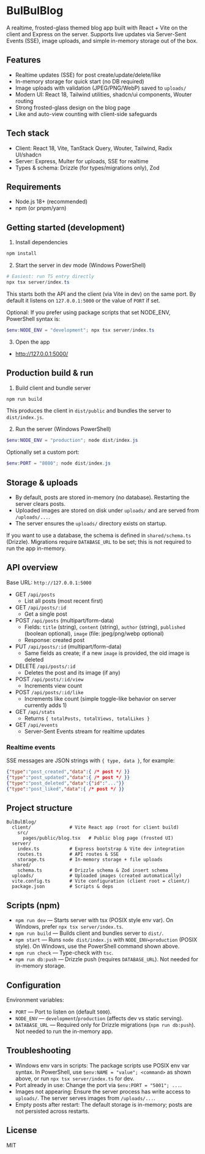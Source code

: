 # BulBulBlog

A realtime, frosted-glass themed blog app built with React + Vite on the client and Express on the server. Supports live updates via Server-Sent Events (SSE), image uploads, and simple in-memory storage out of the box.

## Features

- Realtime updates (SSE) for post create/update/delete/like
- In-memory storage for quick start (no DB required)
- Image uploads with validation (JPEG/PNG/WebP) saved to `uploads/`
- Modern UI: React 18, Tailwind utilities, shadcn/ui components, Wouter routing
- Strong frosted-glass design on the blog page
- Like and auto-view counting with client-side safeguards

## Tech stack

- Client: React 18, Vite, TanStack Query, Wouter, Tailwind, Radix UI/shadcn
- Server: Express, Multer for uploads, SSE for realtime
- Types & schema: Drizzle (for types/migrations only), Zod

## Requirements

- Node.js 18+ (recommended)
- npm (or pnpm/yarn)

## Getting started (development)

1. Install dependencies

```powershell
npm install
```

2. Start the server in dev mode (Windows PowerShell)

```powershell
# Easiest: run TS entry directly
npx tsx server/index.ts
```

This starts both the API and the client (via Vite in dev) on the same port. By default it listens on `127.0.0.1:5000` or the value of `PORT` if set.

Optional: If you prefer using package scripts that set NODE_ENV, PowerShell syntax is:

```powershell
$env:NODE_ENV = "development"; npx tsx server/index.ts
```

3. Open the app

- http://127.0.0.1:5000/

## Production build & run

1. Build client and bundle server

```powershell
npm run build
```

This produces the client in `dist/public` and bundles the server to `dist/index.js`.

2. Run the server (Windows PowerShell)

```powershell
$env:NODE_ENV = "production"; node dist/index.js
```

Optionally set a custom port:

```powershell
$env:PORT = "8080"; node dist/index.js
```

## Storage & uploads

- By default, posts are stored in-memory (no database). Restarting the server clears posts.
- Uploaded images are stored on disk under `uploads/` and are served from `/uploads/...`.
- The server ensures the `uploads/` directory exists on startup.

If you want to use a database, the schema is defined in `shared/schema.ts` (Drizzle). Migrations require `DATABASE_URL` to be set; this is not required to run the app in-memory.

## API overview

Base URL: `http://127.0.0.1:5000`

- GET `/api/posts`
  - List all posts (most recent first)
- GET `/api/posts/:id`
  - Get a single post
- POST `/api/posts` (multipart/form-data)
  - Fields: `title` (string), `content` (string), `author` (string), `published` (boolean optional), `image` (file: jpeg/png/webp optional)
  - Response: created post
- PUT `/api/posts/:id` (multipart/form-data)
  - Same fields as create; if a new `image` is provided, the old image is deleted
- DELETE `/api/posts/:id`
  - Deletes the post and its image (if any)
- POST `/api/posts/:id/view`
  - Increments view count
- POST `/api/posts/:id/like`
  - Increments like count (simple toggle-like behavior on server currently adds 1)
- GET `/api/stats`
  - Returns `{ totalPosts, totalViews, totalLikes }`
- GET `/api/events`
  - Server-Sent Events stream for realtime updates

### Realtime events

SSE messages are JSON strings with `{ type, data }`, for example:

```json
{"type":"post_created","data":{ /* post */ }}
{"type":"post_updated","data":{ /* post */ }}
{"type":"post_deleted","data":{"id":"..."}}
{"type":"post_liked","data":{ /* post */ }}
```

## Project structure

```
BulBulBlog/
  client/              # Vite React app (root for client build)
    src/
      pages/public/blog.tsx   # Public blog page (frosted UI)
  server/
    index.ts           # Express bootstrap & Vite dev integration
    routes.ts          # API routes & SSE
    storage.ts         # In-memory storage + file uploads
  shared/
    schema.ts          # Drizzle schema & Zod insert schema
  uploads/             # Uploaded images (created automatically)
  vite.config.ts       # Vite configuration (client root = client/)
  package.json         # Scripts & deps
```

## Scripts (npm)

- `npm run dev` — Starts server with tsx (POSIX style env var). On Windows, prefer `npx tsx server/index.ts`.
- `npm run build` — Builds client and bundles server to `dist/`.
- `npm start` — Runs `node dist/index.js` with `NODE_ENV=production` (POSIX style). On Windows, use the PowerShell command shown above.
- `npm run check` — Type-check with `tsc`.
- `npm run db:push` — Drizzle push (requires `DATABASE_URL`). Not needed for in-memory storage.

## Configuration

Environment variables:

- `PORT` — Port to listen on (default `5000`).
- `NODE_ENV` — `development`/`production` (affects dev vs static serving).
- `DATABASE_URL` — Required only for Drizzle migrations (`npm run db:push`). Not needed to run the in-memory app.

## Troubleshooting

- Windows env vars in scripts: The package scripts use POSIX env var syntax. In PowerShell, use `$env:NAME = "value"; <command>` as shown above, or run `npx tsx server/index.ts` for dev.
- Port already in use: Change the port via `$env:PORT = "5001"; ...`.
- Images not appearing: Ensure the server process has write access to `uploads/`. The server serves images from `/uploads/...`.
- Empty posts after restart: The default storage is in-memory; posts are not persisted across restarts.

## License

MIT
